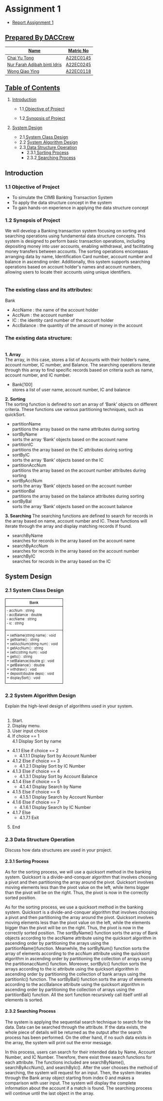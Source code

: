 # Assignment 1
- <a href="https://github.com/jjn7702/SECJ2013-DSA/blob/main/Submission/sec02/DACCrew/Assignment1/files/DACCrew%20Assignment%201.pdf" >Report Assignment 1 
## Prepared By DACCrew
| Name         | Matric No    |
|--------------|--------------|
| Chai Yu Tong  | A22EC0145  |
| Nur Farah Adibah binti Idris     | A22EC0245 |
| Wong Qiao Ying     | A22EC0118 |

## Table of Contents
1. [Introduction](#Introduction)
   - 1.1[ Objective of Project](#11-Objective-of-Project)

   - 1.2[ Synopsis of Project](#12-Synopsis-of-Project)

2. [System Design](#system-design)
   - 2.1[ System Class Design](#21-System-Class-Design)
   - 2.2 [System Algorithm Design](#22-System-Algorithm-Design)
   - 2.3[ Data Structure Operation](#23-Data-Structure-Operation)
       - 2.3.1[ Sorting Process](#231-Sorting-Process)
       - 2.3.2[ Searching Process](#232-Searching-Process)

## Introduction
### 1.1 Objective of Project
   - To simulate the CIMB Banking Transaction System
   - To apply the data structure concept in the system
   - To gain hands-on experience in applying the data structure concept

### 1.2 Synopsis of Project
   We will develop a Banking transaction system focusing on sorting and searching operations using fundamental data structure concepts. This system is designed to perform basic transaction operations, including depositing money into user accounts, enabling withdrawal, and facilitating money transfers between accounts. The sorting operations encompass arranging data by name, Identification Card number, account number and balance in ascending order. Additionally, this system supports searching operations based on account holder's names and account numbers, allowing users to locate their accounts using unique identifiers. <br><br>
   
### The existing class and its attributes:
Bank 
- AccName : the name of the account holder <string>
- AccNum : the account number <string>
- IC : the identity card number of the account holder <string>
- AccBalance : the quantity of the amount of money in the account <double>

### The existing data structure:<br><br>
**1. Array**<br>
The array, in this case, stores a list of Accounts with their holder’s name, account number, IC number, and Balance. The searching operations iterate through this array to find specific records based on criteria such as name, account number, and IC number. <br>
- Bank[100]
<br>stores a list of user name, account number, IC and balance


**2. Sorting**<br>
The sorting function is defined to sort an array of ‘Bank’ objects on different criteria. These functions use various partitioning techniques, such as quickSort.<br>


- partitionName <br>
partitions the array based on the name attributes during sorting <br>
- sortByName <br>
sorts the array ‘Bank’ objects based on the account name <br>
- partitionIC <br>
partitions the array based on the IC attributes during sorting <br>
- sortByIC <br>
sorts the array ‘Bank’ objects based on the IC <br>
- partitionAccNum<br>
partitions the array based on the account number attributes during sorting <br>
- sortByAccNum <br>
sorts the array ‘Bank’ objects based on the account number <br>
- partitionBal <br>
partitions the array based on the balance attributes during sorting <br>
- sortByBal <br>
sorts the array ‘Bank’ objects based on the account balance <br>


**3. Searching**
The searching functions are defined to search for records in the array based on name, account number and IC. These functions will iterate through the array and display matching records if found.

-  searchByName <br>
  searches for records in the array based on the account name <br>
-  searchByAccNum <br>
  searches for records in the array based on the account number <br>
-  searchByIC <br>
  searches for records in the array based on the IC <br>

## System Design
### 2.1 System Class Design
<img src="Submission/sec02/DACCrew/Assignment1/files/images/class.jpg">

### 2.2 System Algorithm Design
Explain the high-level design of algorithms used in your system.
<br><br>
1. Start. <br>
2. Display menu.<br>
3. User input choice<br>
4. If choice == 1<br>
4.1 Display Sort by name <br>
- 4.1.1 Else if choice == 2 <br>
   - 4.1.1.1 Display Sort by Account Number <br>
- 4.1.2 Else if choice == 3 <br>
   - 4.1.2.1 Display Sort by IC Number <br>
- 4.1.3 Else if choice == 4 <br>
   - 4.1.3.1 Display Sort by Account Balance <br>
- 4.1.4 Else if choice == 5 <br>
   - 4.1.4.1 Display Search by Name <br>
 - 4.1.5 Else if choice == 6 <br>
   - 4.1.5.1 Display Search by Account Number <br>
 - 4.1.6 Else if choice == 7 <br>
    - 4.1.6.1 Display Search by IC Number <br>
 - 4.1.7 Else <br>
    - 4.1.7.1 Exit <br>
5. End


### 2.3 Data Structure Operation
Discuss how data structures are used in your project.

#### 2.3.1 Sorting Process
As for the sorting process, we will use a quicksort method in the banking system. Quicksort is a divide-and-conquer algorithm that involves choosing a pivot and then partitioning the array around the pivot. Quicksort involves moving elements less than the pivot value on the left, while items bigger than the pivot will be on the right. Thus, the pivot is now in the correctly sorted position. 

As for the sorting process, we use a quicksort method in the banking system. Quicksort is a divide-and-conquer algorithm that involves choosing a pivot and then partitioning the array around the pivot. Quicksort involves moving elements less than the pivot value on the left, while the elements bigger than the pivot will be on the right. Thus, the pivot is now in the correctly sorted position. 
The sortByName() function sorts the array of Bank objects according to the accName attribute using the quicksort algorithm in ascending order by partitioning the arrays using the partitionName()function. Meanwhile, the sortByNum()  function sorts the array of elements according to the accNum attribute using the quicksort algorithm in ascending order by partitioning the collection of arrays using the partitionaccNum() function. Moreover, sortByIc() function sorts the arrays according to the ic attribute using the quicksort algorithm in ascending order by partitioning the collection of bank arrays using the partitionIc() function. The sortByBal()  function sorts the array of elements according to the accBalance attribute using the quicksort algorithm in ascending order by partitioning the collection of arrays using the partitionBal() function. All the sort function recursively call itself until all elements is sorted.


#### 2.3.2 Searching Process
The system is applying the sequential search technique to search for the data. Data can be searched through the attribute. If the data exists, the whole piece of details will be returned as the output after the search process has been performed. On the other hand, if no such data exists in the array, the system will print out the error message. 

In this process, users can search for their intended data by Name, Account Number, and IC Number. Therefore, there exist three search functions for each attribute. The functions included are searchByName(), searchByAccNum(), and searchByIc(). After the user chooses the method of searching, the system will request for an input. Then, the system iterates through the Bank array object starting from index 0 and makes a comparison with user input. The system will display the complete information about the account if a match is found. The searching process will continue until the last object in the array. 



